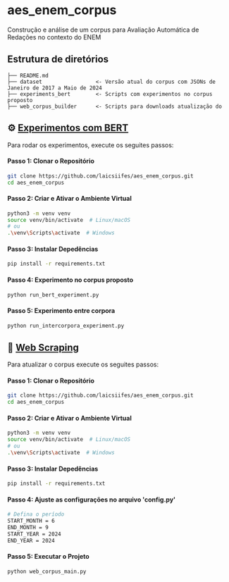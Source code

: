 # aes_enem_corpus

Construção e análise de um corpus para Avaliação Automática de Redações no contexto do ENEM

## Estrutura de diretórios

```
├── README.md
├── dataset                 <- Versão atual do corpus com JSONs de Janeiro de 2017 a Maio de 2024
├── experiments_bert        <- Scripts com experimentos no corpus proposto
├── web_corpus_builder      <- Scripts para downloads atualização do 

```


## :gear: [Experimentos com BERT](experiments_bert/)

Para rodar os experimentos, execute os seguites passos:

#### Passo 1: Clonar o Repositório

```bash
git clone https://github.com/laicsiifes/aes_enem_corpus.git
cd aes_enem_corpus
```

#### Passo 2: Criar e Ativar o Ambiente Virtual

```bash
python3 -m venv venv
source venv/bin/activate  # Linux/macOS
# ou
.\venv\Scripts\activate  # Windows

```

#### Passo 3: Instalar Depedências

```bash
pip install -r requirements.txt

```

#### Passo 4: Experimento no corpus proposto 

```bash
python run_bert_experiment.py

```

#### Passo 5: Experimento entre corpora

```bash
python run_intercorpora_experiment.py
```


## :wrench: [Web Scraping](web_corpus_builder/) 

Para atualizar o corpus execute os seguites passos:

#### Passo 1: Clonar o Repositório

```bash
git clone https://github.com/laicsiifes/aes_enem_corpus.git
cd aes_enem_corpus
```

#### Passo 2: Criar e Ativar o Ambiente Virtual

```bash
python3 -m venv venv
source venv/bin/activate  # Linux/macOS
# ou
.\venv\Scripts\activate  # Windows

```


#### Passo 3: Instalar Depedências

```bash
pip install -r requirements.txt

```

#### Passo 4: Ajuste as configurações no arquivo 'config.py'

```bash
# Defina o período
START_MONTH = 6
END_MONTH = 9
START_YEAR = 2024
END_YEAR = 2024

```

#### Passo 5: Executar o Projeto

```bash
python web_corpus_main.py

```